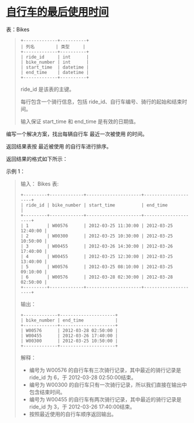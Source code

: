 #  [自行车的最后使用时间]()


表：Bikes 
> ```
> +-------------+----------+ 
> | 列名        | 类型     | 
> +-------------+----------+ 
> | ride_id     | int      | 
> | bike_number | int      | 
> | start_time  | datetime |
> | end_time    | datetime |
> +-------------+----------+
> ```
> ride_id 是该表的主键。
> 
> 每行包含一个骑行信息，包括 ride_id、自行车编号、骑行的起始和结束时间。
> 
> 输入保证 start_time 和 end_time 是有效的日期值。
> 

编写一个解决方案，找出每辆自行车 最近一次被使用 的时间。

返回结果表按 最近被使用 的自行车进行排序。

返回结果的格式如下所示：

 

示例 1：

> 输入：
> Bikes 表:
> ```
> +---------+-------------+---------------------+---------------------+ 
> | ride_id | bike_number | start_time          | end_time            |  
> +---------+-------------+---------------------+---------------------+
> | 1       | W00576      | 2012-03-25 11:30:00 | 2012-03-25 12:40:00 |
> | 2       | W00300      | 2012-03-25 10:30:00 | 2012-03-25 10:50:00 |
> | 3       | W00455      | 2012-03-26 14:30:00 | 2012-03-26 17:40:00 |
> | 4       | W00455      | 2012-03-25 12:30:00 | 2012-03-25 13:40:00 |
> | 5       | W00576      | 2012-03-25 08:10:00 | 2012-03-25 09:10:00 |
> | 6       | W00576      | 2012-03-28 02:30:00 | 2012-03-28 02:50:00 |
> +---------+-------------+---------------------+---------------------+ 
> ```
> 输出：
> ```
> +-------------+---------------------+ 
> | bike_number | end_time            |  
> +-------------+---------------------+
> | W00576      | 2012-03-28 02:50:00 |
> | W00455      | 2012-03-26 17:40:00 |
> | W00300      | 2012-03-25 10:50:00 |
> +-------------+---------------------+ 
> ```
> 解释：
> - 编号为 W00576 的自行车有三次骑行记录，其中最近的骑行记录是 ride_id 为 6，于 2012-03-28 02:50:00结束。
> - 编号为 W00300 的自行车只有一次骑行记录，所以我们直接在输出中包含结束时间。
> - 编号为 W00455 的自行车有两次骑行记录，其中最近的骑行记录是 ride_id 为 3，于 2012-03-26 17:40:00结束。
> - 按照最近使用的自行车顺序返回输出。